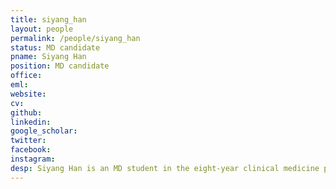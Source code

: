 ```yaml
---
title: siyang_han
layout: people
permalink: /people/siyang_han
status: MD candidate
pname: Siyang Han
position: MD candidate
office: 
eml: 
website:
cv: 
github:
linkedin:
google_scholar: 
twitter: 
facebook: 
instagram:
desp: Siyang Han is an MD student in the eight-year clinical medicine program at Shanghai Jiao Tong University School of Medicine, with a specialization in retinal diseases within the field of ophthalmology. Proficient in bioinformatics analysis and basic experiments, her research focuses on the study of retinal photoreceptor aging. Her goal is to contribute to the advancement of bioinformatics and neuroscience.
---
```

